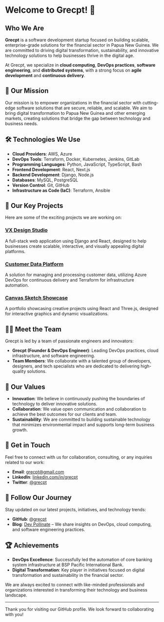 # Welcome to Grecpt! 🚀

## Who We Are
**Grecpt** is a software development startup focused on building scalable, enterprise-grade solutions for the financial sector in Papua New Guinea. We are committed to driving digital transformation, sustainability, and innovative technology solutions to help businesses thrive in the digital age.

At Grecpt, we specialize in **cloud computing**, **DevOps practices**, **software engineering**, and **distributed systems**, with a strong focus on **agile development** and **continuous delivery**.

## 🌟 Our Mission
Our mission is to empower organizations in the financial sector with cutting-edge software solutions that are secure, reliable, and scalable. We aim to bring digital transformation to Papua New Guinea and other emerging markets, creating solutions that bridge the gap between technology and business needs.

## 🛠️ Technologies We Use
- **Cloud Providers**: AWS, Azure
- **DevOps Tools**: Terraform, Docker, Kubernetes, Jenkins, GitLab
- **Programming Languages**: Python, JavaScript, TypeScript, Bash
- **Frontend Development**: React, Next.js
- **Backend Development**: Django, Node.js
- **Databases**: MySQL, PostgreSQL
- **Version Control**: Git, GitHub
- **Infrastructure as Code (IaC)**: Terraform, Ansible

## 🚀 Our Key Projects
Here are some of the exciting projects we are working on:

### [VX Design Studio](https://github.com/grecpt/vx-design-studio)
A full-stack web application using Django and React, designed to help businesses create scalable, interactive, and visually appealing digital platforms.

### [Customer Data Platform](https://github.com/grecpt/customer-data-platform)
A solution for managing and processing customer data, utilizing Azure DevOps for continuous delivery and Terraform for infrastructure automation.

### [Canvas Sketch Showcase](https://github.com/grecpt/canvas-sketch)
A portfolio showcasing creative projects using React and Three.js, designed for interactive graphics and dynamic visualizations.

## 🧑‍💻 Meet the Team
Grecpt is led by a team of passionate engineers and innovators:

- **Grecpt (Founder & DevOps Engineer)**: Leading DevOps practices, cloud infrastructure, and software engineering.
- **Team Members**: We collaborate with a talented group of developers, designers, and tech specialists who are dedicated to delivering high-quality solutions.

## 🌱 Our Values
- **Innovation**: We believe in continuously pushing the boundaries of technology to deliver innovative solutions.
- **Collaboration**: We value open communication and collaboration to achieve the best outcomes for our clients and team.
- **Sustainability**: We are committed to building sustainable technology that minimizes environmental impact and supports long-term business growth.

## 💬 Get in Touch
Feel free to connect with us for collaboration, consulting, or any inquiries related to our work:
- **Email**: [grecpt@gmail.com](mailto:grecpt@gmail.com)
- **LinkedIn**: [linkedin.com/in/grecpt](https://www.linkedin.com/in/grecpt)
- **Twitter**: [@grecpt](https://twitter.com/grecpt)

## 📢 Follow Our Journey
Stay updated on our latest projects, initiatives, and technology trends:
- **GitHub**: [@grecpt](https://github.com/grecpt)
- **Blog**: [Dev Pollinate](https://substack.com/grecpt) – We share insights on DevOps, cloud computing, and software engineering practices.

## 🏆 Achievements
- **DevOps Excellence**: Successfully led the automation of core banking system infrastructure at BSP Pacific International Bank.
- **Digital Transformation**: Key player in initiatives focused on digital transformation and sustainability in the financial sector.

We are always excited to connect with like-minded professionals and organizations interested in transforming their technology and business landscape.

---

Thank you for visiting our GitHub profile. We look forward to collaborating with you!
